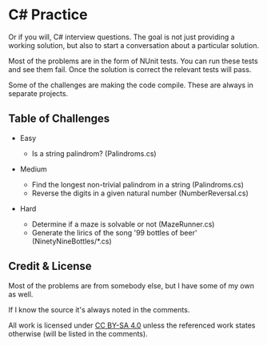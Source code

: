 C# Practice
===========

Or if you will, C# interview questions. The goal is not just providing a
working solution, but also to start a conversation about a particular solution.


Most of the problems are in the form of NUnit tests. You can run these tests
and see them fail. Once the solution is correct the relevant tests will pass.

Some of the challenges are making the code compile. These are always in
separate projects.


Table of Challenges
-------------------

- Easy
  - Is a string palindrom? (Palindroms.cs)

- Medium
  - Find the longest non-trivial palindrom in a string (Palindroms.cs)
  - Reverse the digits in a given natural number (NumberReversal.cs)

- Hard
  - Determine if a maze is solvable or not (MazeRunner.cs)
  - Generate the lirics of the song '99 bottles of beer' (NinetyNineBottles/*.cs)



Credit & License
----------------

Most of the problems are from somebody else, but I have some of my own as well.

If I know the source it's always noted in the comments.

All work is licensed under [CC BY-SA 4.0](https://creativecommons.org/licenses/by-sa/4.0/)
unless the referenced work states otherwise (will be listed in the comments).
